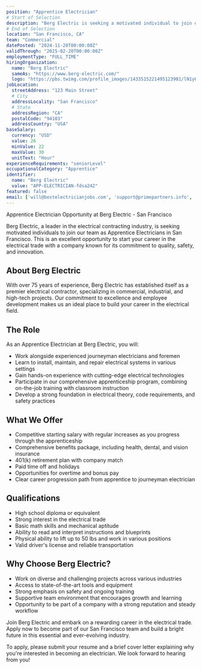 ```yaml
---
position: "Apprentice Electrician"
# Start of Selection
description: "Berg Electric is seeking a motivated individual to join our team as an Apprentice Electrician in San Francisco. This is an excellent opportunity to start your career in the electrical trade with a company known for its commitment to quality, safety, and innovation."
# End of Selection
location: "San Francisco, CA"
team: "Commercial"
datePosted: "2024-11-20T00:00:00Z"
validThrough: "2025-02-20T00:00:00Z"
employmentType: "FULL_TIME"
hiringOrganization: 
  name: "Berg Electric"
  sameAs: "https://www.berg-electric.com/"
  logo: "https://pbs.twimg.com/profile_images/1433515221495123981/lN1y0hEr_400x400.png"
jobLocation:
  streetAddress: "123 Main Street"  
  # City
  addressLocality: "San Francisco"
  # State   
  addressRegion: "CA"
  postalCode: "94103"
  addressCountry: "USA"
baseSalary:
  currency: "USD"
  value: 26
  minValue: 22     
  maxValue: 30
  unitText: "Hour"
experienceRequirements: "seniorLevel"
occupationalCategory: "Apprentice"
identifier:
  name: "Berg Electric"
  value: "APP-ELECTRICIAN-fdsa242"
featured: false
email: ['will@bestelectricianjobs.com', 'support@primepartners.info', 'resumes@bestelectricianjobs.zohorecruitmail.com']
---
```


Apprentice Electrician Opportunity at Berg Electric - San Francisco

Berg Electric, a leader in the electrical contracting industry, is seeking motivated individuals to join our team as Apprentice Electricians in San Francisco. This is an excellent opportunity to start your career in the electrical trade with a company known for its commitment to quality, safety, and innovation.

## About Berg Electric

With over 75 years of experience, Berg Electric has established itself as a premier electrical contractor, specializing in commercial, industrial, and high-tech projects. Our commitment to excellence and employee development makes us an ideal place to build your career in the electrical field.

## The Role

As an Apprentice Electrician at Berg Electric, you will:

- Work alongside experienced journeyman electricians and foremen
- Learn to install, maintain, and repair electrical systems in various settings
- Gain hands-on experience with cutting-edge electrical technologies
- Participate in our comprehensive apprenticeship program, combining on-the-job training with classroom instruction
- Develop a strong foundation in electrical theory, code requirements, and safety practices

## What We Offer

- Competitive starting salary with regular increases as you progress through the apprenticeship
- Comprehensive benefits package, including health, dental, and vision insurance
- 401(k) retirement plan with company match
- Paid time off and holidays
- Opportunities for overtime and bonus pay
- Clear career progression path from apprentice to journeyman electrician

## Qualifications

- High school diploma or equivalent
- Strong interest in the electrical trade
- Basic math skills and mechanical aptitude
- Ability to read and interpret instructions and blueprints
- Physical ability to lift up to 50 lbs and work in various positions
- Valid driver's license and reliable transportation

## Why Choose Berg Electric?

- Work on diverse and challenging projects across various industries
- Access to state-of-the-art tools and equipment
- Strong emphasis on safety and ongoing training
- Supportive team environment that encourages growth and learning
- Opportunity to be part of a company with a strong reputation and steady workflow

Join Berg Electric and embark on a rewarding career in the electrical trade. Apply now to become part of our San Francisco team and build a bright future in this essential and ever-evolving industry.

To apply, please submit your resume and a brief cover letter explaining why you're interested in becoming an electrician. We look forward to hearing from you!